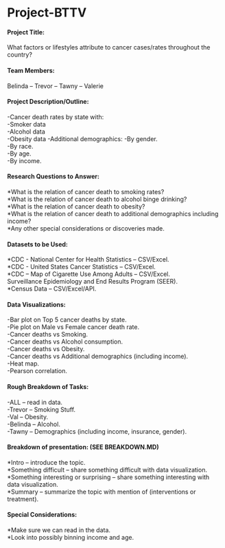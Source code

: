 # Project-BTTV

#### Project Title: 
What factors or lifestyles attribute to cancer cases/rates throughout the country?


#### Team Members:   
Belinda – Trevor – Tawny – Valerie


#### Project Description/Outline:
-Cancer death rates by state with:    
-Smoker data     
-Alcohol data  
-Obesity data 
-Additional demographics:
  -By gender.   
  -By race.   
  -By age.    
  -By income.     

#### Research Questions to Answer:  
*What is the relation of cancer death to smoking rates?  
*What is the relation of cancer death to alcohol binge drinking?  
*What is the relation of cancer death to obesity?  
*What is the relation of cancer death to additional demographics including income?  
*Any other special considerations or discoveries made.  

#### Datasets to be Used: 
*CDC - National Center for Health Statistics – CSV/Excel.  
*CDC - United States Cancer Statistics – CSV/Excel.  
*CDC – Map of Cigarette Use Among Adults – CSV/Excel.   
Surveillance Epidemiology and End Results Program (SEER).   
*Census Data – CSV/Excel/API.  

#### Data Visualizations:
-Bar plot on Top 5 cancer deaths by state.  
-Pie plot on Male vs Female cancer death rate.  
-Cancer deaths vs Smoking.  
-Cancer deaths vs Alcohol consumption.  
-Cancer deaths vs Obesity.  
-Cancer deaths vs Additional demographics (including income).  
-Heat map.  
-Pearson correlation.  

#### Rough Breakdown of Tasks:
-ALL – read in data.   
-Trevor – Smoking Stuff.   
-Val – Obesity.  
-Belinda – Alcohol.   
-Tawny – Demographics (including income, insurance, gender).  

#### Breakdown of presentation: (**SEE BREAKDOWN.MD**)
*Intro – introduce the topic.  
*Something difficult – share something difficult with data visualization.  
*Something interesting or surprising – share something interesting with data visualization.  
*Summary – summarize the topic with mention of (interventions or treatment).  


#### Special Considerations:
*Make sure we can read in the data.  
*Look into possibly binning income and age.  
